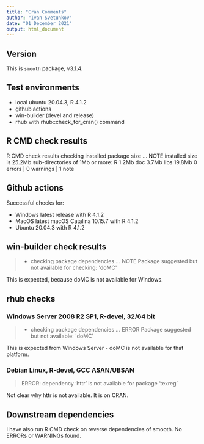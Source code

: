 ```yaml
---
title: "Cran Comments"
author: "Ivan Svetunkov"
date: "01 December 2021"
output: html_document
---
```

## Version
This is ``smooth`` package, v3.1.4.

## Test environments
* local ubuntu 20.04.3, R 4.1.2
* github actions
* win-builder (devel and release)
* rhub with rhub::check_for_cran() command

## R CMD check results
R CMD check results
checking installed package size ... NOTE
    installed size is 25.2Mb
    sub-directories of 1Mb or more:
      R      1.2Mb
      doc    3.7Mb
      libs  19.8Mb
0 errors | 0 warnings | 1 note

## Github actions
Successful checks for:

- Windows latest release with R 4.1.2
- MacOS latest macOS Catalina 10.15.7 with R 4.1.2
- Ubuntu 20.04.3 with R 4.1.2

## win-builder check results
>* checking package dependencies ... NOTE
>Package suggested but not available for checking: 'doMC'

This is expected, because doMC is not available for Windows.

## rhub checks
### Windows Server 2008 R2 SP1, R-devel, 32/64 bit
> * checking package dependencies ... ERROR
> Package suggested but not available: 'doMC'

This is expected from Windows Server - doMC is not available for that platform.

### Debian Linux, R-devel, GCC ASAN/UBSAN
> ERROR: dependency ‘httr’ is not available for package ‘texreg’

Not clear why httr is not available. It is on CRAN.


## Downstream dependencies
I have also run R CMD check on reverse dependencies of smooth.
No ERRORs or WARNINGs found.
